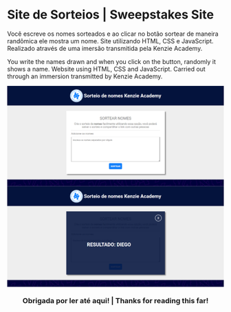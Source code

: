 # Site de Sorteios | Sweepstakes Site

Você escreve os nomes sorteados e ao clicar no botão sortear de maneira randômica ele mostra um nome.
Site utilizando HTML, CSS e JavaScript. Realizado através de uma imersão transmitida pela Kenzie Academy.

You write the names drawn and when you click on the button, randomly it shows a name.
Website using HTML, CSS and JavaScript. Carried out through an immersion transmitted by Kenzie Academy.

<img align="center" src="assets/image/tela1.png">
<img align="center" src="assets/image/tela2.png">

<h3 align="center">Obrigada por ler até aqui! | Thanks for reading this far!</h3>
